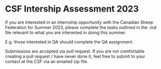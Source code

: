 # CSF Intership Assessment 2023

If you are interested in an internship opportunity with the Canadian Sheep Federation for Summer 2023, please complete the tasks outlined in the .md file relevant to what you are interested in doing this summer.

E.g. those interested in QA should complete the QA assignment.

Submissions are accepted via pull request. If you are not comfortable creating a pull request / have never done it, feel free to submit to your contact at the CSF via an emailed zip file.
